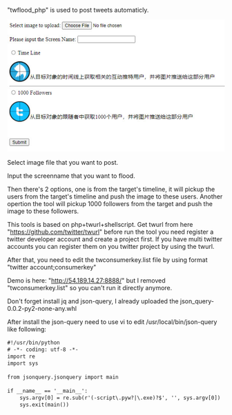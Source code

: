 "twflood_php" is used to post tweets automaticly.

<img src="screenshot/2021-01-10_00-08-02.jpg">

Select image file that you want to post.

Input the screenname that you want to flood.

Then there's 2 options, one is from the target's timeline, it will pickup the users from the target's timeline and push the image to these users. Another opertion the tool will pickup 1000 followers from the target and push the image to these followers.

This tools is based on php+twurl+shellscript.
Get twurl from here "https://github.com/twitter/twurl"
before run the tool you need register a twitter developer account and create a project first. If you have multi twitter accounts you can register them on you twitter project by using the twurl.

After that, you need to edit the twconsumerkey.list file by using format "twitter account;consumerkey"

Demo is here: "http://54.189.14.27:8888/" but I removed "twconsumerkey.list" so you can't run it directly anymore.

Don't forget install jq and json-query, I already uploaded the json_query-0.0.2-py2-none-any.whl

After install the json-query need to use vi to edit /usr/local/bin/json-query like following:

```
#!/usr/bin/python
# -*- coding: utf-8 -*-
import re
import sys

from jsonquery.jsonquery import main

if __name__ == '__main__':
    sys.argv[0] = re.sub(r'(-script\.pyw?|\.exe)?$', '', sys.argv[0])
    sys.exit(main())
```
